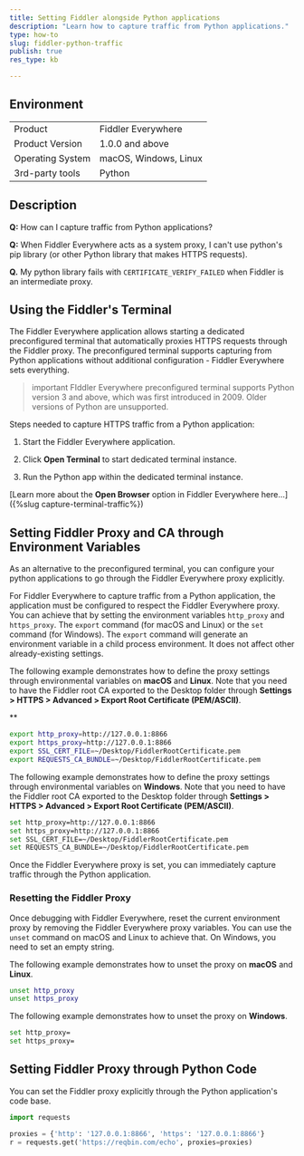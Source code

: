 ```yaml
---
title: Setting Fiddler alongside Python applications
description: "Learn how to capture traffic from Python applications."
type: how-to
slug: fiddler-python-traffic
publish: true
res_type: kb

---
```


## Environment

|   |   |
|---|---|
| Product   | Fiddler Everywhere |
| Product Version | 1.0.0 and above  |
| Operating System | macOS, Windows, Linux  |
| 3rd-party tools | Python |

## Description

**Q:** How can I capture traffic from Python applications?

**Q:** When Fiddler Everywhere acts as a system proxy, I can't use python's pip library (or other Python library that makes HTTPS requests).

**Q.** My python library fails with `CERTIFICATE_VERIFY_FAILED` when Fiddler is an intermediate proxy.


## Using the Fiddler's Terminal

The Fiddler Everywhere application allows starting a dedicated preconfigured terminal that automatically proxies HTTPS requests through the Fiddler proxy. The preconfigured terminal supports capturing from Python applications without additional configuration - Fiddler Everywhere sets everything. 

>important FIddler Everywhere preconfigured terminal supports Python version 3 and above, which was first introduced in 2009. Older versions of Python are unsupported.

Steps needed to capture HTTPS traffic from a Python application:

1. Start the Fiddler Everywhere application.

1. Click **Open Terminal** to start dedicated terminal instance.

1. Run the Python app within the dedicated terminal instance.

[Learn more about the **Open Browser** option in Fiddler Everywhere here...]({%slug capture-terminal-traffic%})


## Setting Fiddler Proxy and CA through Environment Variables

As an alternative to the preconfigured terminal, you can configure your python applications to go through the Fiddler Everywhere proxy explicitly.

For Fiddler Everywhere to capture traffic from a Python application, the application must be configured to respect the Fiddler Everywhere proxy. You can achieve that by setting the environment variables `http_proxy` and `https_proxy`. The `export` command (for macOS and Linux) or the `set` command (for Windows). The `export` command will generate an environment variable in a child process environment. It does not affect other already-existing settings.

The following example demonstrates how to define the proxy settings through environmental variables on **macOS** and **Linux**. Note that you need to have the Fiddler root CA exported to the Desktop folder through **Settings > HTTPS > Advanced > Export Root Certificate (PEM/ASCII)**.

**
```bash
export http_proxy=http://127.0.0.1:8866
export https_proxy=http://127.0.0.1:8866
export SSL_CERT_FILE=~/Desktop/FiddlerRootCertificate.pem
export REQUESTS_CA_BUNDLE=~/Desktop/FiddlerRootCertificate.pem
```

The following example demonstrates how to define the proxy settings through environmental variables on **Windows**. Note that you need to have the Fiddler root CA exported to the Desktop folder through **Settings > HTTPS > Advanced > Export Root Certificate (PEM/ASCII)**.

```bash
set http_proxy=http://127.0.0.1:8866
set https_proxy=http://127.0.0.1:8866
set SSL_CERT_FILE=~/Desktop/FiddlerRootCertificate.pem
set REQUESTS_CA_BUNDLE=~/Desktop/FiddlerRootCertificate.pem
```

Once the Fiddler Everywhere proxy is set, you can immediately capture traffic through the Python application.

### Resetting the Fiddler Proxy

Once debugging with Fiddler Everywhere, reset the current environment proxy by removing the Fiddler Everywhere proxy variables. You can use the `unset` command on macOS and Linux to achieve that. On Windows, you need to set an empty string.

The following example demonstrates how to unset the proxy on **macOS** and **Linux**.

```bash
unset http_proxy
unset https_proxy
```

The following example demonstrates how to unset the proxy on **Windows**.

```bash
set http_proxy=
set https_proxy=
```

## Setting Fiddler Proxy through Python Code

You can set the Fiddler proxy explicitly through the Python application's code base.

```py
import requests

proxies = {'http': '127.0.0.1:8866', 'https': '127.0.0.1:8866'}
r = requests.get('https://reqbin.com/echo', proxies=proxies)
```


